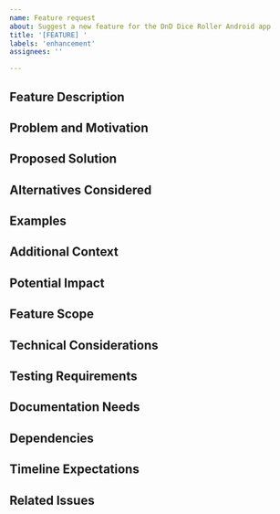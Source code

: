 ```yaml
---
name: Feature request
about: Suggest a new feature for the DnD Dice Roller Android app
title: '[FEATURE] '
labels: 'enhancement'
assignees: ''

---
```


## Feature Description
<!-- A clear and concise description of what you want to happen -->

## Problem and Motivation
<!-- Describe the problem or need that this feature would address -->

## Proposed Solution
<!-- Describe how you think this could be implemented -->

## Alternatives Considered
<!-- Any alternative solutions or features you've considered -->

## Examples
<!-- Provide examples of similar features in other apps, if applicable -->

## Additional Context
<!-- Add any other context, screenshots, or mockups about the feature request here -->

## Potential Impact
<!-- How would this feature benefit users? Are there any potential drawbacks? -->

## Feature Scope
<!-- Is this a small enhancement or a major feature? What components would be affected? -->

## Technical Considerations
<!-- Any technical aspects to consider (performance, security, etc.) -->

## Testing Requirements
<!-- What kind of testing would be needed for this feature? -->

## Documentation Needs
<!-- What documentation would need to be updated or created? -->

## Dependencies
<!-- List any dependencies or prerequisites for this feature -->

## Timeline Expectations
<!-- When would you like to see this feature implemented? -->

## Related Issues
<!-- Link to any related issues or discussions -->
